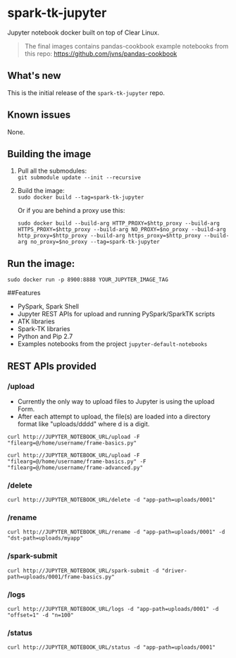 # spark-tk-jupyter

Jupyter notebook docker built on top of Clear Linux.

>The final images contains pandas-cookbook example notebooks from this repo:
https://github.com/jvns/pandas-cookbook

## What's new

This is the initial release of the `spark-tk-jupyter` repo.

## Known issues

None.

## Building the image
1. Pull all the submodules:  
    `git submodule update --init --recursive`  
2. Build the image:  
    `sudo docker build --tag=spark-tk-jupyter`  

   Or if you are behind a proxy use this:  
    ```
    sudo docker build --build-arg HTTP_PROXY=$http_proxy --build-arg HTTPS_PROXY=$http_proxy --build-arg NO_PROXY=$no_proxy --build-arg http_proxy=$http_proxy --build-arg https_proxy=$http_proxy --build-arg no_proxy=$no_proxy --tag=spark-tk-jupyter
    ```  

## Run the image:  

    sudo docker run -p 8900:8888 YOUR_JUPYTER_IMAGE_TAG

##Features

- PySpark, Spark Shell
- Jupyter REST APIs for upload and running PySpark/SparkTK scripts
- ATK libraries
- Spark-TK libraries
- Python and Pip 2.7
- Examples notebooks from the project `jupyter-default-notebooks`

## REST APIs provided

### /upload
- Currently the only way to upload files to Jupyter is using the upload Form.
- After each attempt to upload, the file(s) are loaded into a directory format like "uploads/dddd" where d is a digit.

```
curl http://JUPYTER_NOTEBOOK_URL/upload -F "filearg=@/home/username/frame-basics.py"  
```  

```
curl http://JUPYTER_NOTEBOOK_URL/upload -F "filearg=@/home/username/frame-basics.py" -F "filearg=@/home/username/frame-advanced.py"  
```

### /delete
```
curl http://JUPYTER_NOTEBOOK_URL/delete -d "app-path=uploads/0001" 
```

### /rename
```
curl http://JUPYTER_NOTEBOOK_URL/rename -d "app-path=uploads/0001" -d "dst-path=uploads/myapp"  
```

### /spark-submit
```
curl http://JUPYTER_NOTEBOOK_URL/spark-submit -d "driver-path=uploads/0001/frame-basics.py"  
```

### /logs
```
curl http://JUPYTER_NOTEBOOK_URL/logs -d "app-path=uploads/0001" -d "offset=1" -d "n=100"  
```

### /status
```
curl http://JUPYTER_NOTEBOOK_URL/status -d "app-path=uploads/0001"  
```

